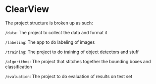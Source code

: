 # ClearView

The project structure is broken up as such:

`/data`: The project to collect the data and format it

`/labeling`: The app to do labeling of images

`/training`: The project to do training of object detectors and stuff

`/algorithms`: The project that stitches together the bounding boxes and classification

`/evaluation`: The project to do evaluation of results on test set

